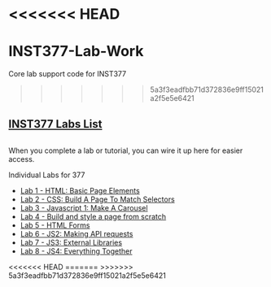 <<<<<<< HEAD
=======
# INST377-Lab-Work
Core lab support code for INST377
>>>>>>> 5a3f3eadfbb71d372836e9ff15021a2f5e5e6421
<!DOCTYPE html>
<html lang="en">
  <head>
    <meta charset="UTF-8" />
    <meta http-equiv="X-UA-Compatible" content="IE=edge" />
    <meta name="viewport" content="width=device-width, initial-scale=1.0" />
    <title>Labs Index</title>
    <link
      rel="stylesheet"
      href="https://unpkg.com/leaflet@1.7.1/dist/leaflet.css"
      integrity="sha512-xodZBNTC5n17Xt2atTPuE1HxjVMSvLVW9ocqUKLsCC5CXdbqCmblAshOMAS6/keqq/sMZMZ19scR4PsZChSR7A=="
      crossorigin=""
    />
    <!-- Make sure you put this AFTER Leaflet's CSS -->
    <script
      src="https://unpkg.com/leaflet@1.7.1/dist/leaflet.js"
      integrity="sha512-XQoYMqMTK8LvdxXYG3nZ448hOEQiglfqkJs1NOQV44cWnUrBc8PkAOcXy20w0vlaXaVUearIOBhiXZ5V3ynxwA=="
      crossorigin=""
    ></script>
    <link
      rel="stylesheet"
      href="https://cdn.jsdelivr.net/npm/bulma@0.9.1/css/bulma.min.css"
    />
    <script
      src="https://kit.fontawesome.com/978cb43e08.js"
      crossorigin="anonymous"
    ></script>
  </head>

  <body>
    <section id="home" class="mb-3">
        <nav class="navbar has-background-info-dark">
          <div class="container">
            <div class="navbar-brand">
              <a href="#home" class="navbar-item">
                <h2 class="subtitle has-text-light">INST377 Labs List</h2>
              </a>
            </div>
          </div>
        </nav>
    </section>
    <section>
      <div class="container">
        <div class="columns">
          <div class="column">
            <!-- Main -->
            <div class="block">
              <aside class="menu ml-1">
                <!-- Menu -->
                <p>When you complete a lab or tutorial, you can wire it up here for easier access.</p>
                <div class="menu-label">Individual Labs for 377</div>
                <ul class="menu-list is-active">
                  <li><a href="./lab_1">Lab 1 - HTML: Basic Page Elements</a></li>
                  <li><a href="./lab_2">Lab 2 - CSS: Build A Page To Match Selectors</a></li>
                  <li><a href="./lab_3">Lab 3 - Javascript 1: Make A Carousel</a></li>
                  <li><a href="./lab_4">Lab 4 - Build and style a page from scratch</a></li>
                  <li><a href="./lab_5">Lab 5 - HTML Forms</a></li>
                  <li><a href="./lab_6">Lab 6 - JS2: Making API requests</a></li>
                  <li><a href="./lab_7">Lab 7 - JS3: External Libraries</a></li>
                  <li><a href="./lab_8">Lab 8 - JS4: Everything Together</a></li>
                </ul>
              </aside>
            </div>
          </div>
        </div>
      </div>
    </section>
  </body>
<<<<<<< HEAD
</html>
=======
</html>
>>>>>>> 5a3f3eadfbb71d372836e9ff15021a2f5e5e6421
